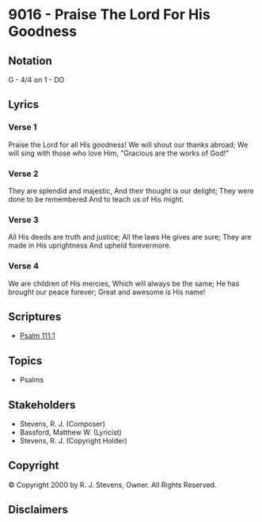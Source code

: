 # 9016 - Praise The Lord For His Goodness

## Notation

G - 4/4 on 1 - DO

## Lyrics

### Verse 1

Praise the Lord for all His goodness! We will shout our thanks abroad; We will sing with those who love Him, "Gracious are the works of God!"

### Verse 2

They are splendid and majestic, And their thought is our delight; They were done to be remembered And to teach us of His might.

### Verse 3

All His deeds are truth and justice; All the laws He gives are sure; They are made in His uprightness And upheld forevermore.

### Verse 4

We are children of His mercies, Which will always be the same; He has brought our peace forever; Great and awesome is His name!


## Scriptures

- [Psalm 111:1](https://www.biblegateway.com/passage/?search=Psalm%20111%3A1)

## Topics

- Psalms

## Stakeholders

- Stevens, R. J. (Composer)
- Bassford, Matthew W. (Lyricist)
- Stevens, R. J. (Copyright Holder)

## Copyright

© Copyright 2000 by R. J. Stevens, Owner. All Rights Reserved.


## Disclaimers


